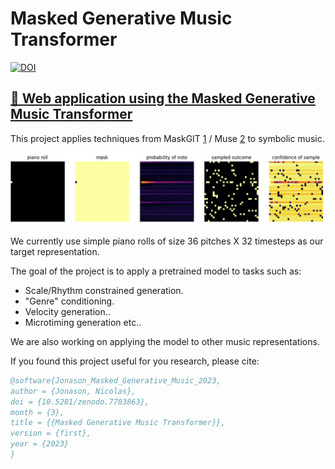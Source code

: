 # Masked Generative Music Transformer

[![DOI](https://zenodo.org/badge/591120173.svg)](https://zenodo.org/badge/latestdoi/591120173)

## [🎹 Web application using the Masked Generative Music Transformer](https://erl-j.github.io/loop-savant/)


This project applies techniques from MaskGIT [1] / Muse [2] to symbolic music.

![](misc/gen.gif)


We currently use simple piano rolls of size 36 pitches X 32 timesteps as our target representation.

The goal of the project is to apply a pretrained model to tasks such as:
- Scale/Rhythm constrained generation.
- "Genre" conditioning.
- Velocity generation..
- Microtiming generation etc..

We are also working on applying the model to other music representations.

[1]: https://arxiv.org/abs/2202.04200
[2]: https://arxiv.org/abs/2301.00704

If you found this project useful for you research, please cite:


```BibTex
@software{Jonason_Masked_Generative_Music_2023,
author = {Jonason, Nicolas},
doi = {10.5281/zenodo.7703863},
month = {3},
title = {{Masked Generative Music Transformer}},
version = {first},
year = {2023}
}
```
